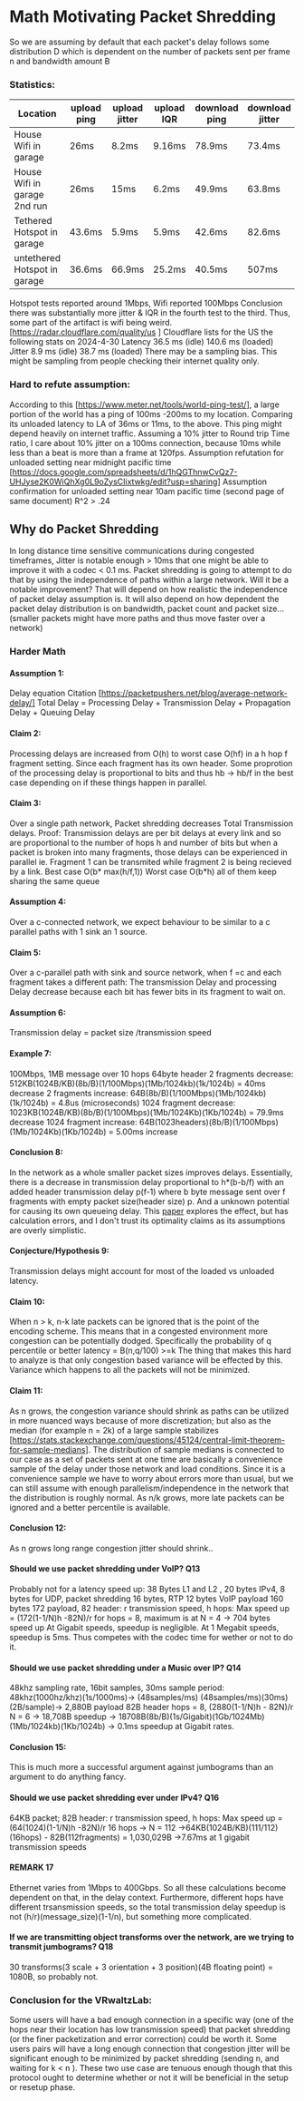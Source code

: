 # Math Motivating Packet Shredding
So we are assuming by default that each packet's delay follows some distribution D which is dependent
on the number of packets sent per frame n and bandwidth amount B

### Statistics:
|Location | upload ping | upload jitter | upload IQR | download ping | download jitter | download IQR | Notes |
| -- | -- | -- | -- | -- | -- | -- | -- |
| House Wifi in garage | 26ms | 8.2ms | 9.16ms | 78.9ms | 73.4ms | 52.3ms | no download |
| House Wifi in garage 2nd run| 26ms | 15ms | 6.2ms | 49.9ms | 63.8ms | 53.6ms | see csv |
| Tethered Hotspot in garage | 43.6ms | 5.9ms| 5.9ms | 42.6ms | 82.6ms | 3.6ms | see csv  |
| untethered Hotspot in garage | 36.6ms | 66.9ms | 25.2ms |40.5ms | 507ms| 14.6ms| see csv |

Hotspot tests reported around 1Mbps, Wifi reported 100Mbps 
Conclusion there was substantially more jitter & IQR in the fourth test to the third.
Thus, some part of the artifact is wifi being weird.
[https://radar.cloudflare.com/quality/us ]
Cloudflare lists for the US the following stats on 2024-4-30
Latency
36.5 ms (idle)
140.6 ms (loaded)
Jitter
8.9 ms (idle)
38.7 ms (loaded)
There may be a sampling bias. This might be sampling from people checking their internet quality only.
### Hard to refute assumption:
According to this [https://www.meter.net/tools/world-ping-test/], a large portion of the world has a ping of 100ms -200ms to my location. Comparing its unloaded latency to LA of 36ms or 11ms, to the above. This ping might depend heavily on internet traffic.
Assuming a 10% jitter to Round trip Time ratio, I care about 10% jitter on a 100ms connection, because 10ms while less than a beat is more than a frame at 120fps.
Assumption refutation for unloaded setting near midnight pacific time [https://docs.google.com/spreadsheets/d/1hQGThnwCvQz7-UHJyse2K0WiQhXg0L9oZysCIixtwkg/edit?usp=sharing]
Assumption confirmation for unloaded setting near 10am pacific time (second page of same document) R^2 > .24

## Why do Packet Shredding

In long distance time sensitive communications during congested timeframes, Jitter is notable enough > 10ms that one might be able to improve it with a codec < 0.1 ms. 
Packet shredding is going to attempt to do that by using the independence of paths within a large network.
Will it be a notable improvement? 
That will depend on how realistic the independence of packet delay assumption is.
It will also depend on how dependent the packet delay distribution is on bandwidth, packet count and packet size...
(smaller packets might have more paths and thus move faster over a network)
### Harder Math
#### Assumption 1:
Delay equation Citation [https://packetpushers.net/blog/average-network-delay/]
Total Delay = Processing Delay + Transmission Delay + Propagation Delay + Queuing Delay
#### Claim 2:
Processing delays are increased from O(h) to worst case O(hf) in a h hop f fragment setting.
Since each fragment has its own header. Some proprotion of the processing delay is proportional to bits and thus hb -> hb/f in the best case depending on if these things happen in parallel.
#### Claim 3:
Over a single path network, Packet shredding decreases Total Transmission delays.
Proof: Transmission delays are per bit delays at every link and so are proportional to the number of hops h  and number of bits but when a packet is broken into many fragments, those delays can be experienced in parallel ie. Fragment 1 can be transmited while fragment 2 is being recieved by a link. 
Best case O(b* max(h/f,1))
Worst case O(b*h) all of them keep sharing the same queue
#### Assumption 4:
Over a c-connected network, we expect behaviour to be similar to a c parallel paths with 1 sink an 1 source.
#### Claim 5:
Over a c-parallel path with sink and source network, when f =c and each fragment takes a different path:
The transmission Delay and processing Delay decrease because each bit has fewer bits in its fragment to wait on.
#### Assumption 6:
Transmission delay = packet size /transmission speed
#### Example 7:
100Mbps, 1MB message over 10 hops  64byte header
2 fragments decrease: 512KB(1024B/KB)(8b/B)(1/100Mbps)(1Mb/1024kb)(1k/1024b) = 40ms decrease
2 fragments increase: 64B(8b/B)(1/100Mbps)(1Mb/1024kb)(1k/1024b) = 4.8us (microseconds)
1024 fragment decrease: 1023KB(1024B/KB)(8b/B)(1/100Mbps)(1Mb/1024Kb)(1Kb/1024b) = 79.9ms decrease
1024 fragment increase: 64B(1023headers)(8b/B)(1/100Mbps)(1Mb/1024Kb)(1Kb/1024b) = 5.00ms increase
#### Conclusion 8:
In the network as a whole smaller packet sizes improves delays.
Essentially, there is a decrease in transmission delay proportional to h*(b-b/f) with an added header transmission delay p(f-1) where b byte message sent over f fragments with empty packet size(header size) p. And a unknown potential for causing its own queueing delay. This [paper](https://link.springer.com/chapter/10.1007/978-981-10-2035-3_14) explores the effect, but has calculation errors, and I don't trust its optimality claims as its assumptions are overly simplistic.
#### Conjecture/Hypothesis 9:
Transmission delays might account for most of the loaded vs unloaded latency.
#### Claim 10:
When n > k,  n-k late packets can be ignored that is the point of the encoding scheme.
This means that in a congested environment more congestion can be potentially dodged.
Specifically the probability of q percentile or better latency = B(n,q/100) >=k
The thing that makes this hard to analyze is that only congestion based variance will be effected by this.
Variance which happens to all the packets will not be minimized.
#### Claim 11:
As n grows, the congestion variance should shrink as paths can be utilized in more nuanced ways because of more discretization; but also as the median (for example n = 2k) of a large sample stabilizes [https://stats.stackexchange.com/questions/45124/central-limit-theorem-for-sample-medians].
The distribution of sample medians is connected to our case as a set of packets sent at one time are basically a convenience sample of the delay under those network and load conditions.
Since it is a convenience sample we have to worry about errors more than usual, but we can still assume with enough parallelism/independence in the network that the distribution is roughly normal.
As n/k grows, more late packets can be ignored and a better percentile is available.
#### Conclusion 12:
As n grows long range congestion jitter should shrink..
#### Should we use packet shredding under VoIP? Q13
Probably not for a latency speed up:
38 Bytes L1 and L2 , 20 bytes IPv4, 8 bytes for UDP, packet shredding 16 bytes, RTP 12 bytes VoIP payload 160 bytes
172 payload, 82 header:
r transmission speed, h hops: Max speed up = (172(1-1/N)h -82N)/r
for hops = 8, maximum is at N = 4 -> 704 bytes speed up
At  Gigabit speeds, speedup is negligible.
At  1 Megabit speeds, speedup is 5ms. Thus competes with the codec time for wether or not to do it.
#### Should we use packet shredding under a Music over IP? Q14
48khz sampling rate, 16bit samples, 30ms sample period:
48khz(1000hz/khz)(1s/1000ms)-> (48samples/ms)
(48samples/ms)(30ms)(2B/sample)-> 2,880B payload 82B header
hops = 8, (2880(1-1/N)h - 82N)/r
N = 6 -> 18,708B speedup ->  18708B(8b/B)(1s/Gigabit)(1Gb/1024Mb)(1Mb/1024kb)(1Kb/1024b) -> 0.1ms speedup at Gigabit rates.
#### Conclusion 15:
This is much more a successful argument against jumbograms than an argument to do anything fancy.
#### Should we use packet shredding ever under IPv4? Q16
64KB packet; 82B header:
r transmission speed, h hops: Max speed up = (64(1024)(1-1/N)h -82N)/r
16 hops -> N = 112 ->64KB(1024B/KB)(111/112)(16hops) - 82B(112fragments) = 1,030,029B
->7.67ms at 1 gigabit transmission speeds
#### REMARK 17
Ethernet varies from 1Mbps to 400Gbps. So all these calculations become dependent on that, in the delay context.
Furthermore, different hops have different trsansmission speeds, so the total transmission delay speedup is not (h/r)(message_size)(1-1/n), but something more complicated.
#### If we are transmitting object transforms over the network, are we trying to transmit jumbograms? Q18
30 transforms(3 scale + 3 orientation + 3 position)(4B floating point) = 1080B, so probably not.
### Conclusion for the VRwaltzLab:
Some users will have a bad enough connection in a specific way (one of the hops near their location has low transmission speed) that packet shredding (or the finer packetization and error correction) could be worth it. Some users pairs will have a long enough connection that congestion jitter will be significant enough to be minimized by packet shredding (sending n, and waiting for k < n ). These two use case are tenuous enough though that this protocol ought to determine whether or not it will be beneficial in the setup or resetup phase.
